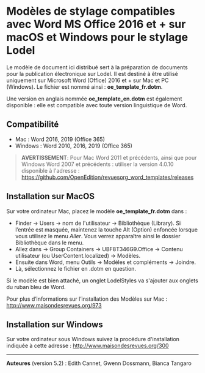 # Modèles de stylage compatibles avec Word MS Office 2016 et + sur macOS et Windows pour le stylage Lodel

Le modèle de document ici distribué sert à la préparation de documents pour la publication électronique sur Lodel. Il est destiné à être utilisé uniquement sur Microsoft Word (Office) 2016 et + sur Mac et PC (Windows). Le fichier est nommé ainsi :  **oe_template_fr.dotm**.

Une version en anglais nommée  **oe_template_en.dotm** est également disponible : elle est compatible avec toute version linguistique de Word. 

## Compatibilité 

* Mac : Word 2016, 2019 (Office 365)
* Windows : Word 2010, 2016, 2019 (Office 365)

> **AVERTISSEMENT**: Pour Mac Word 2011 et précédents, ainsi que pour Windows Word 2007 et précédents : utiliser la  version 4.0.10 disponible à l'adresse : https://github.com/OpenEdition/revuesorg_word_templates/releases

## Installation sur MacOS

Sur votre ordinateur Mac, placez le modèle  **oe_template_fr.dotm** dans :

- Finder → Users → nom de l'utilisateur → Bibliothèque (Library). 
  Si l’entrée est masquée, maintenez la touche Alt (Option) enfoncée lorsque vous utilisez le menu *Aller*. Vous verrez apparaître ainsi le dossier Bibliothèque dans le menu. 
- Allez dans → Group Containers → UBF8T346G9.Office → Contenu utilisateur (ou UserContent.localized) → Modèles. 
- Ensuite dans Word, menu Outils → Modèles et compléments → Joindre. 
- Là, sélectionnez le fichier en .dotm en question. 

Si le modèle est bien attaché, un onglet LodelStyles va s'ajouter aux onglets du ruban bleu de Word.

Pour plus d’informations sur l’installation des Modèles sur Mac : http://www.maisondesrevues.org/973


## Installation sur Windows

Sur votre ordinateur sous Windows suivez la procédure d'installation indiquée à cette adresse : http://www.maisondesrevues.org/300

---

**Auteures** (version 5.2) : Edith Cannet, Gwenn Dossmann, Bianca Tangaro
